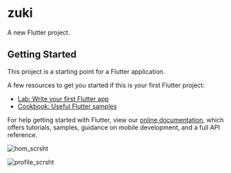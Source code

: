 # zuki

A new Flutter project.

## Getting Started

This project is a starting point for a Flutter application.

A few resources to get you started if this is your first Flutter project:

- [Lab: Write your first Flutter app](https://flutter.dev/docs/get-started/codelab)
- [Cookbook: Useful Flutter samples](https://flutter.dev/docs/cookbook)

For help getting started with Flutter, view our
[online documentation](https://flutter.dev/docs), which offers tutorials,
samples, guidance on mobile development, and a full API reference.

![hom_scrsht](https://user-images.githubusercontent.com/83757768/135495634-ca47ed15-9755-4fb2-89ec-bb59d420bc7f.png)

![profile_scrsht](https://user-images.githubusercontent.com/83757768/135495798-d250cc6e-c97f-426a-b4ff-878137888f78.png)
